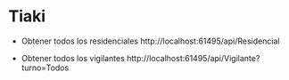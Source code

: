 # Tiaki

* Obtener todos los residenciales
http://localhost:61495/api/Residencial

* Obtener todos los vigilantes 
http://localhost:61495/api/Vigilante?turno=Todos
